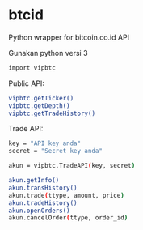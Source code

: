 # btcid
Python wrapper for bitcoin.co.id API


Gunakan python versi 3

```sh
import vipbtc
```

Public API:
```sh
vipbtc.getTicker()
vipbtc.getDepth()
vipbtc.getTradeHistory()
```

Trade API:
```sh
key = "API key anda"
secret = "Secret key anda"

akun = vipbtc.TradeAPI(key, secret)

akun.getInfo()
akun.transHistory()
akun.trade(ttype, amount, price)
akun.tradeHistory()
akun.openOrders()
akun.cancelOrder(ttype, order_id)
```